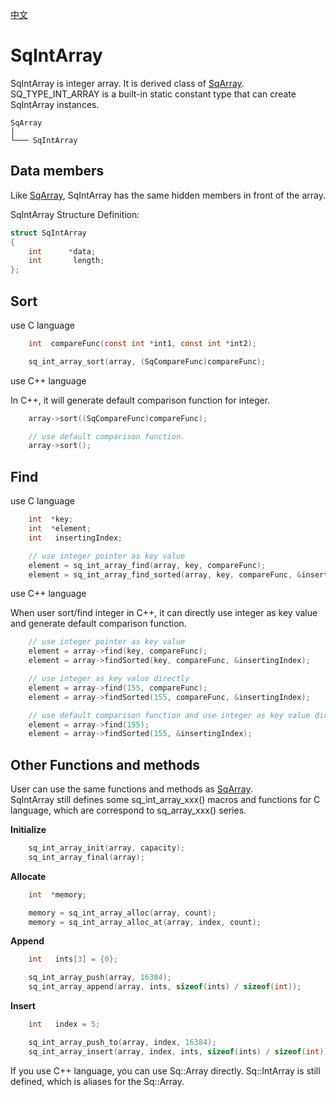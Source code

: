 [中文](SqIntArray.cn.md)

# SqIntArray

SqIntArray is integer array. It is derived class of [SqArray](SqArray.md).  
SQ_TYPE_INT_ARRAY is a built-in static constant type that can create SqIntArray instances.

	SqArray
	│
	└─── SqIntArray

## Data members

Like [SqArray](SqArray.md), SqIntArray has the same hidden members in front of the array.  
  
SqIntArray Structure Definition:

```c
struct SqIntArray
{
	int      *data;
	int       length;
};
```

## Sort

use C language

```c
	int  compareFunc(const int *int1, const int *int2);

	sq_int_array_sort(array, (SqCompareFunc)compareFunc);
```

use C++ language  
  
In C++, it will generate default comparison function for integer.

```c++
	array->sort((SqCompareFunc)compareFunc);

	// use default comparison function.
	array->sort();
```

## Find

use C language

```c
	int  *key;
	int  *element;
	int   insertingIndex;

	// use integer pointer as key value
	element = sq_int_array_find(array, key, compareFunc);
	element = sq_int_array_find_sorted(array, key, compareFunc, &insertingIndex);
```

use C++ language  
  
When user sort/find integer in C++, it can directly use integer as key value and generate default comparison function.

```c++
	// use integer pointer as key value
	element = array->find(key, compareFunc);
	element = array->findSorted(key, compareFunc, &insertingIndex);

	// use integer as key value directly
	element = array->find(155, compareFunc);
	element = array->findSorted(155, compareFunc, &insertingIndex);

	// use default comparison function and use integer as key value directly
	element = array->find(155);
	element = array->findSorted(155, &insertingIndex);
```

## Other Functions and methods

User can use the same functions and methods as [SqArray](SqArray.md).  
SqIntArray still defines some sq_int_array_xxx() macros and functions for C language, which are correspond to sq_array_xxx() series.  
  
**Initialize**

```c
	sq_int_array_init(array, capacity);
	sq_int_array_final(array);
```

**Allocate**

```c
	int  *memory;

	memory = sq_int_array_alloc(array, count);
	memory = sq_int_array_alloc_at(array, index, count);
```

**Append**

```c
	int   ints[3] = {0};

	sq_int_array_push(array, 16384);
	sq_int_array_append(array, ints, sizeof(ints) / sizeof(int));
```

**Insert**

```c
	int   index = 5;

	sq_int_array_push_to(array, index, 16384);
	sq_int_array_insert(array, index, ints, sizeof(ints) / sizeof(int));
```

If you use C++ language, you can use Sq::Array<int> directly. Sq::IntArray is still defined, which is aliases for the Sq::Array<int>.
